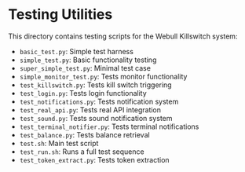 # Testing Utilities

This directory contains testing scripts for the Webull Killswitch system:

- `basic_test.py`: Simple test harness
- `simple_test.py`: Basic functionality testing
- `super_simple_test.py`: Minimal test case
- `simple_monitor_test.py`: Tests monitor functionality
- `test_killswitch.py`: Tests kill switch triggering
- `test_login.py`: Tests login functionality
- `test_notifications.py`: Tests notification system
- `test_real_api.py`: Tests real API integration
- `test_sound.py`: Tests sound notification system
- `test_terminal_notifier.py`: Tests terminal notifications
- `test_balance.py`: Tests balance retrieval
- `test.sh`: Main test script
- `test_run.sh`: Runs a full test sequence
- `test_token_extract.py`: Tests token extraction
